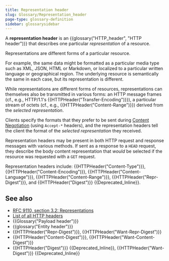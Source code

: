 ```yaml
---
title: Representation header
slug: Glossary/Representation_header
page-type: glossary-definition
sidebar: glossarysidebar
---
```



A **representation header** is an {{glossary("HTTP_header", "HTTP header")}} that describes one particular _representation_ of a resource.

Representations are different forms of a particular resource.

For example, the same data might be formatted as a particular media type such as XML, JSON, HTML or Markdown, or localized to a particular written language or geographical region.
The underlying resource is semantically the same in each case, but its representation is different.

While representations are different forms of resources, representations can themselves also be transmitted in various forms: an HTTP message frames (cf., e.g., HTTP/1.1's {{HTTPHeader("Transfer-Encoding")}}), a particular stream of octets (cf., e.g., {{HTTPHeader("Content-Range")}}) derived from the _selected representation_.

Clients specify the formats that they prefer to be sent during [Content Negotiation](/en-US/docs/Web/HTTP/Content_negotiation) (using `Accept-*` headers), and the representation headers tell the client the format of the _selected representation_ they received.

Representation headers may be present in both HTTP request and response messages with various methods.
If sent as a response to a `HEAD` request, they describe the body content representation that _would_ be selected if the resource was requested with a `GET` request.

Representation headers include: {{HTTPHeader("Content-Type")}}, {{HTTPHeader("Content-Encoding")}}, {{HTTPHeader("Content-Language")}}, {{HTTPHeader("Content-Range")}}, {{HTTPHeader("Repr-Digest")}}, and {{HTTPHeader("Digest")}} {{Deprecated_Inline}}.

## See also

- [RFC 9110, section 3.2: Representations](https://httpwg.org/specs/rfc9110.html#representations)
- [List of all HTTP headers](/en-US/docs/Web/HTTP/Headers)
- {{Glossary("Payload header")}}
- {{glossary("Entity header")}}
- {{HTTPHeader("Repr-Digest")}}, {{HTTPHeader("Want-Repr-Digest")}}
- {{HTTPHeader("Content-Digest")}}, {{HTTPHeader("Want-Content-Digest")}}
- {{HTTPHeader("Digest")}} {{Deprecated_Inline}}, {{HTTPHeader("Want-Digest")}} {{Deprecated_Inline}}
